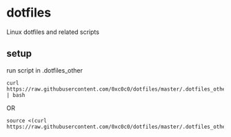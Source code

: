 # dotfiles
Linux dotfiles and related scripts

## setup

run script in .dotfiles_other

```
curl https://raw.githubusercontent.com/0xc0c0/dotfiles/master/.dotfiles_other/setup.sh | bash
```

OR 

```
source <(curl https://raw.githubusercontent.com/0xc0c0/dotfiles/master/.dotfiles_other/setup.sh)
```
